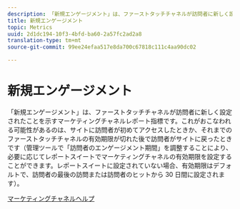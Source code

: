 ```yaml
---
description: 「新規エンゲージメント」は、ファーストタッチチャネルが訪問者に新しく設定されたことを示すマーケティングチャネルレポート指標です。これがおこなわれる可能性があるのは、サイトに訪問者が初めてアクセスしたときか、それまでのファーストタッチチャネルの有効期限が切れた後で訪問者がサイトに戻ったときです（管理ツールで「訪問者のエンゲージメント期間」を調整することにより、必要に応じてレポートスイートでマーケティングチャネルの有効期限を設定することができます。レポートスイートに設定されていない場合、有効期限はデフォルトで、訪問者の最後の訪問または訪問者のヒットから 30 日間に設定されます）。
title: 新規エンゲージメント
topic: Metrics
uuid: 2d1dc194-10f3-4bfd-ba60-2a57fc2ad2a8
translation-type: tm+mt
source-git-commit: 99ee24efaa517e8da700c67818c111c4aa90dc02

---
```



# 新規エンゲージメント

「新規エンゲージメント」は、ファーストタッチチャネルが訪問者に新しく設定されたことを示すマーケティングチャネルレポート指標です。これがおこなわれる可能性があるのは、サイトに訪問者が初めてアクセスしたときか、それまでのファーストタッチチャネルの有効期限が切れた後で訪問者がサイトに戻ったときです（管理ツールで「訪問者のエンゲージメント期間」を調整することにより、必要に応じてレポートスイートでマーケティングチャネルの有効期限を設定することができます。レポートスイートに設定されていない場合、有効期限はデフォルトで、訪問者の最後の訪問または訪問者のヒットから 30 日間に設定されます）。

[マーケティングチャネルヘルプ](https://marketing.adobe.com/resources/help/ja_JP/mchannel/)
